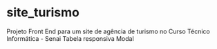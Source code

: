 # site_turismo
Projeto Front End para um site de agência de turismo no Curso Técnico Informática - Senai 
Tabela responsiva
Modal
